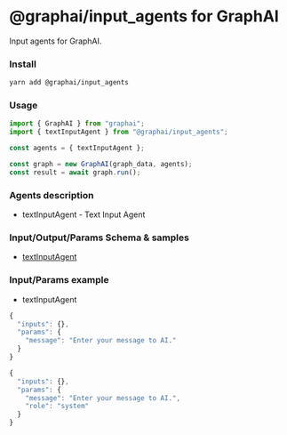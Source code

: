 # @graphai/input_agents for GraphAI

Input agents for GraphAI.

### Install

```sh
yarn add @graphai/input_agents
```


### Usage

```typescript
import { GraphAI } from "graphai";
import { textInputAgent } from "@graphai/input_agents";

const agents = { textInputAgent };

const graph = new GraphAI(graph_data, agents);
const result = await graph.run();
```

### Agents description
- textInputAgent - Text Input Agent

### Input/Output/Params Schema & samples
- [textInputAgent](https://github.com/receptron/graphai/blob/main/docs/agentDocs/input/textInputAgent.md)

### Input/Params example
- textInputAgent

```typescript
{
  "inputs": {},
  "params": {
    "message": "Enter your message to AI."
  }
}
```


```typescript
{
  "inputs": {},
  "params": {
    "message": "Enter your message to AI.",
    "role": "system"
  }
}
```
